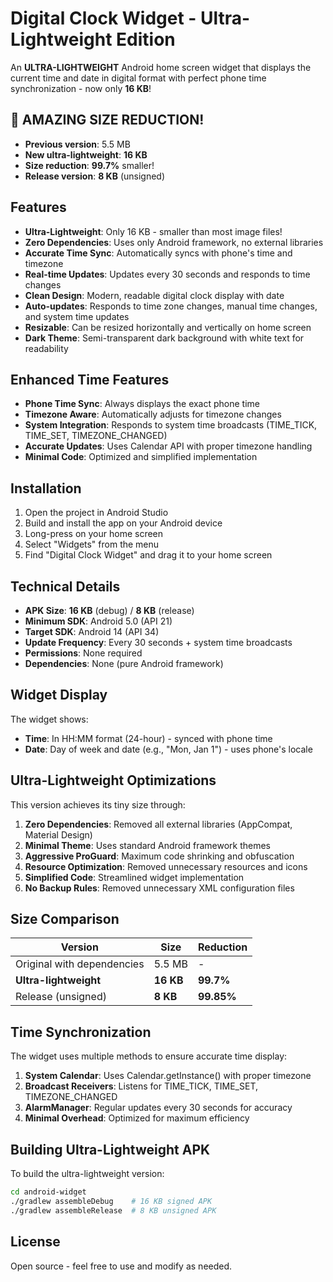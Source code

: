 # Digital Clock Widget - Ultra-Lightweight Edition

An **ULTRA-LIGHTWEIGHT** Android home screen widget that displays the current time and date in digital format with perfect phone time synchronization - now only **16 KB**!

## 🚀 AMAZING SIZE REDUCTION!

- **Previous version**: 5.5 MB
- **New ultra-lightweight**: **16 KB** 
- **Size reduction**: **99.7%** smaller!
- **Release version**: **8 KB** (unsigned)

## Features

- **Ultra-Lightweight**: Only 16 KB - smaller than most image files!
- **Zero Dependencies**: Uses only Android framework, no external libraries
- **Accurate Time Sync**: Automatically syncs with phone's time and timezone
- **Real-time Updates**: Updates every 30 seconds and responds to time changes
- **Clean Design**: Modern, readable digital clock display with date
- **Auto-updates**: Responds to time zone changes, manual time changes, and system time updates
- **Resizable**: Can be resized horizontally and vertically on home screen
- **Dark Theme**: Semi-transparent dark background with white text for readability

## Enhanced Time Features

- **Phone Time Sync**: Always displays the exact phone time
- **Timezone Aware**: Automatically adjusts for timezone changes
- **System Integration**: Responds to system time broadcasts (TIME_TICK, TIME_SET, TIMEZONE_CHANGED)
- **Accurate Updates**: Uses Calendar API with proper timezone handling
- **Minimal Code**: Optimized and simplified implementation

## Installation

1. Open the project in Android Studio
2. Build and install the app on your Android device
3. Long-press on your home screen
4. Select "Widgets" from the menu
5. Find "Digital Clock Widget" and drag it to your home screen

## Technical Details

- **APK Size**: **16 KB** (debug) / **8 KB** (release)
- **Minimum SDK**: Android 5.0 (API 21)
- **Target SDK**: Android 14 (API 34)
- **Update Frequency**: Every 30 seconds + system time broadcasts
- **Permissions**: None required
- **Dependencies**: None (pure Android framework)

## Widget Display

The widget shows:
- **Time**: In HH:MM format (24-hour) - synced with phone time
- **Date**: Day of week and date (e.g., "Mon, Jan 1") - uses phone's locale

## Ultra-Lightweight Optimizations

This version achieves its tiny size through:
1. **Zero Dependencies**: Removed all external libraries (AppCompat, Material Design)
2. **Minimal Theme**: Uses standard Android framework themes
3. **Aggressive ProGuard**: Maximum code shrinking and obfuscation
4. **Resource Optimization**: Removed unnecessary resources and icons
5. **Simplified Code**: Streamlined widget implementation
6. **No Backup Rules**: Removed unnecessary XML configuration files

## Size Comparison

| Version | Size | Reduction |
|---------|------|-----------|
| Original with dependencies | 5.5 MB | - |
| **Ultra-lightweight** | **16 KB** | **99.7%** |
| Release (unsigned) | **8 KB** | **99.85%** |

## Time Synchronization

The widget uses multiple methods to ensure accurate time display:
1. **System Calendar**: Uses Calendar.getInstance() with proper timezone
2. **Broadcast Receivers**: Listens for TIME_TICK, TIME_SET, TIMEZONE_CHANGED
3. **AlarmManager**: Regular updates every 30 seconds for accuracy
4. **Minimal Overhead**: Optimized for maximum efficiency

## Building Ultra-Lightweight APK

To build the ultra-lightweight version:

```bash
cd android-widget
./gradlew assembleDebug    # 16 KB signed APK
./gradlew assembleRelease  # 8 KB unsigned APK
```

## License

Open source - feel free to use and modify as needed.